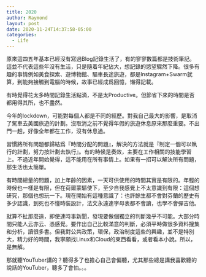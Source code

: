 ```yaml
---
title: 2020
author: Raymond
layout: post
date: 2020-11-24T14:37:58-05:00
categories:
  - Life
---
```

原來這四五年基本已經沒有寫過Blog記錄生活了，有的寥寥數篇都是技術筆記。
這並不代表這些年沒有生活，只是隨着年紀佔大，想記錄的慾望驟然下降。很多有趣的事情例如美食探索、遊博物館、驅車長途旅遊，都是Instagram+Swarm就算，到能夠接觸到電腦的時候，故事已經成爲回憶，懶得記載。

有時覺得花太多時間記錄生活點滴，不是太Productive。但節省下來的時間是否都用得其所，也不盡然。

今年的lockdown，可能對每個人都是不同的經歷。對我自己最大的影響，是取消了駕車去美國旅遊的計劃。沒取消之前不覺得年假的旅遊休息原來那麼重要。不出門一趟，好像全年都在工作，沒有休息過。

習慣將所有問題都歸結爲『時間分配的問題』，解決的方法就是『制定一個可以執行的計劃，努力按計劃去執行』。有的時候是奏效，主要在工作相關的技能學習上。不過近年開始覺得，這不能用在所有事情上。如果有一招可以解決所有問題，那生活也太簡單。

有時間總量的問題，加上年齡的因素，一天可供使用的時間其實是有限的。年輕的時候也一樣是有限，但在荷爾蒙驅使下，至少自我感覺上不太意識到有限：這個想研究，那個也想玩一下。現在開始有這種意識了：也許餘生都不會對芬蘭的歷史有多少認識，到死也不懂時裝設計，法文永遠連字母表都不會讀，也學不會彈吉他。

就算不扯那麼遠，即使連時事新聞，發現要做個獨立的判斷幾乎不可能。大部分時間只能人云亦云、憑感覺。要作出自己比較滿意的判斷，必須平時做很多資料搜集和分析，讀很多書。但我對公共政策，環保，政治制度這些的興趣，並不是特別大，精力好的時間，我寧願找Linux和Cloud的東西看看，或者看本小說。所以，是無解。

那就聽YouTuber講的？聽得多了也擔心自己會偏聽，尤其那些總是講我喜歡聽的說話的YouTuber，聽多了會怕。。。
